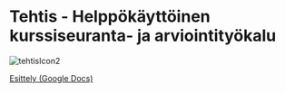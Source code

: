 # Tehtis - Helppökäyttöinen kurssiseuranta- ja arviointityökalu

![tehtisIcon2](https://github.com/user-attachments/assets/d88652c4-0f17-4841-ad94-7277bda06f0f)

[Esittely (Google Docs)](https://docs.google.com/presentation/d/1ACp9ww-HuRVhfQZNqj_Yfmc7Zyun5GOq4Aj1W9ulikI/edit?usp=sharing)
